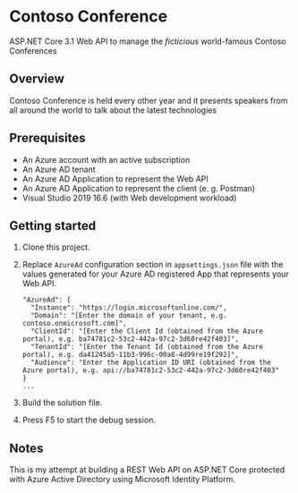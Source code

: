 # Contoso Conference

ASP.NET Core 3.1 Web API to manage the *ficticious* world-famous Contoso Conferences

## Overview

Contoso Conference is held every other year and it presents speakers from all around the world to talk about the latest technologies

## Prerequisites

- An Azure account with an active subscription
- An Azure AD tenant
- An Azure AD Application to represent the Web API
- An Azure AD Application to represent the client (e. g. Postman)
- Visual Studio 2019 16.6 (with Web development workload)

## Getting started

1. Clone this project.
2. Replace `AzureAd` configuration section in `appsettings.json` file with the values generated for your Azure AD registered App that represents your Web API.

    ```text
    "AzureAd": {
      "Instance": "https://login.microsoftonline.com/",
      "Domain": "[Enter the domain of your tenant, e.g. contoso.onmicrosoft.com]",
      "ClientId": "[Enter the Client Id (obtained from the Azure portal), e.g. ba74781c2-53c2-442a-97c2-3d60re42f403]",
      "TenantId": "[Enter the Tenant Id (obtained from the Azure portal), e.g. da41245a5-11b3-996c-00a8-4d99re19f292]",
      "Audience": "Enter the Application ID URI (obtained from the Azure portal), e.g. api://ba74781c2-53c2-442a-97c2-3d60re42f403"
    }
    ...
    ```

3. Build the solution file.
4. Press F5 to start the debug session.

## Notes

This is my attempt at building a REST Web API on ASP.NET Core protected with Azure Active Directory using Microsoft Identity Platform.
